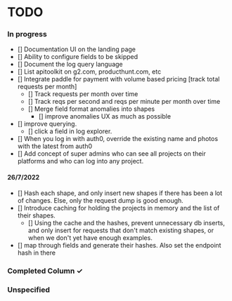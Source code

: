 # TODO

### In progress
- [] Documentation UI on the landing page
- [] Ability to configure fields to be skipped
- [] Document the log query language
- [] List apitoolkit on g2.com, producthunt.com, etc
- [] Integrate paddle for payment with volume based pricing [track total requests per month]
  - [] Track requests per month over time 
  - [] Track reqs per second and reqs per minute per month over time
  - [] Merge field format anomalies into shapes
    - [] improve anomalies UX as much as possible
- [] improve querying.
  - [] click a field in log explorer. 
- [] When you log in with auth0, override the existing name and photos with the latest from auth0
- [] Add concept of super admins who can see all projects on their platforms and who can log into any project.

#### 26/7/2022
- [] Hash each shape, and only insert new shapes if there has been a lot of changes. Else, only the request dump is good enough. 
- [] Introduce caching for holding the projects in memory and the list of their shapes.
  - [] Using the cache and the hashes, prevent unnecessary db inserts, and only insert for requests that don't match existing shapes, or when we don't yet have enough examples.
- [] map through fields and generate their hashes. Also set the endpoint hash in there
  
### Completed Column ✓

### Unspecified
